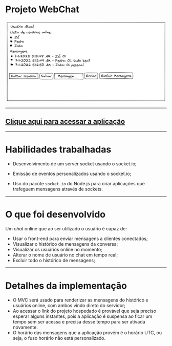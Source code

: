 # Projeto WebChat

![image](./exemplo.png)

---

## [Clique aqui para acessar a aplicação](https://webchat-victor.herokuapp.com/)

---

# Habilidades trabalhadas

- Desenvolvimento de um server socket usando o socket.io;

- Emissão de eventos personalizados usando o socket.io;

- Uso do pacote `socket.io` do Node.js para criar aplicações que trafeguem mensagens através de sockets.

---

# O que foi desenvolvido
Um _chat_ online que ao ser utilizado o usuário é capaz de:

 - Usar o front-end para enviar mensagens a clientes conectados;
 - Visualizar o histórico de mensagens da conversa;
 - Visualizar os usuários online no momento;
 - Alterar o nome de usuário no chat em tempo real;
 - Excluir todo o histórico de mensagens;

---

# Detalhes da implementação

 - O MVC será usado para renderizar as mensagens do histórico e usuários online, com ambos vindo direto do servidor;
 - Ao acessar o link do projeto hospedado é provável que seja preciso esperar alguns instantes, pois a aplicação é suspensa ao ficar um tempo sem ser acessa e precisa desse tempo para ser ativada novamente.
 - O horário das mensagens que a aplicação provém é o horário UTC, ou seja, o fuso horário não está personalizado.
